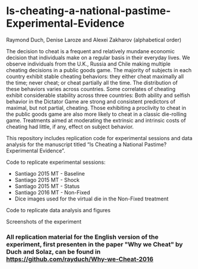 # Is-cheating-a-national-pastime-Experimental-Evidence

Raymond Duch, Denise Laroze and Alexei Zakharov (alphabetical order)

The decision to cheat is a frequent and relatively mundane economic decision that individuals make on a regular basis in their everyday lives. We observe individuals from the U.K., Russia and Chile making multiple cheating decisions in a public goods game. The majority of subjects in each country exhibit stable cheating behaviors: they either cheat maximally all the time; never cheat; or cheat partially all the time. The distribution of these behaviors varies across countries. Some correlates of cheating exhibit considerable stability across three countries: Both ability and selfish behavior in the Dictator Game are strong and consistent predictors of maximal, but not partial, cheating.  Those exhibiting a proclivity to cheat in the public goods game are also more likely to cheat in a classic die-rolling game. Treatments aimed at moderating the extrinsic and intrinsic costs of cheating had little, if any, effect on subject behavior. 

This repository includes replication code for experimental sessions and data analysis for the manuscript titled “Is Cheating a National Pastime? Experimental Evidence”. 


Code to replicate experimental sessions:
 - Santiago 2015 MT - Baseline	
 - Santiago 2015 MT - Shock	
 - Santiago 2015 MT - Status	
 - Santiago 2016 MT - Non-Fixed
 - Dice images used for the virtual die in the Non-Fixed treatment
 
 Code to replicate data analysis and figures
 
 Screenshots of the experiment

### All replication material for the English version of the experiment, first presenten in the paper "Why we Cheat" by Duch and Solaz, can be found in https://github.com/rayduch/Why-we-Cheat-2016 

